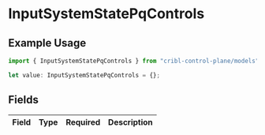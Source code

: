 # InputSystemStatePqControls

## Example Usage

```typescript
import { InputSystemStatePqControls } from "cribl-control-plane/models";

let value: InputSystemStatePqControls = {};
```

## Fields

| Field       | Type        | Required    | Description |
| ----------- | ----------- | ----------- | ----------- |